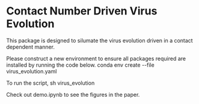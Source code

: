 # Contact Number Driven Virus Evolution

This package is designed to silumate the virus evolution driven in a contact dependent manner.

Please construct a new environment to ensure all packages required are installed by running the code below.
conda env create --file virus_evolution.yaml

To run the script,
sh virus_evolution

Check out demo.ipynb to see the figures in the paper.

